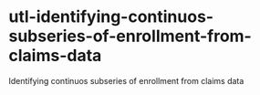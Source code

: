 # utl-identifying-continuos-subseries-of-enrollment-from-claims-data
Identifying continuos subseries of enrollment from claims data
